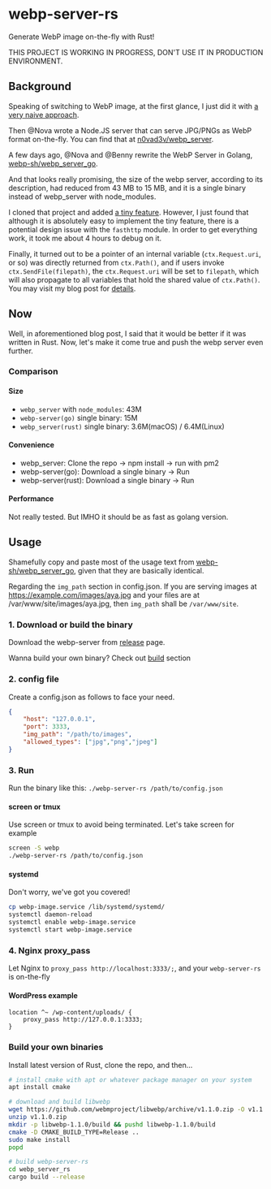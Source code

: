 # webp-server-rs
Generate WebP image on-the-fly with Rust!

THIS PROJECT IS WORKING IN PROGRESS, DON'T USE IT IN PRODUCTION ENVIRONMENT.

## Background

Speaking of switching to WebP image, at the first glance, I just did it with [a very naive approach](https://blog.0xbbc.com/2019/10/moving-to-webp-image-with-fallback-to-png/).

Then @Nova wrote a Node.JS server that can serve JPG/PNGs as WebP format on-the-fly. You can find that at [n0vad3v/webp_server](https://github.com/n0vad3v/webp_server).

A few days ago, @Nova and @Benny rewrite the WebP Server in Golang, [webp-sh/webp_server_go](https://github.com/webp-sh/webp_server_go). 

And that looks really promising, the size of the webp server, according to its description, had reduced from 43 MB to 15 MB, and it is a single binary instead of webp_server with node_modules.

I cloned that project and added [a tiny feature](https://github.com/webp-sh/webp_server_go/pull/2). However, I just found that although it is absolutely easy to implement the tiny feature, there is a potential design issue with the `fasthttp` module. In order to get everything work, it took me about 4 hours to debug on it.

Finally, it turned out to be a pointer of an internal variable (`ctx.Request.uri`, or so) was directly returned from `ctx.Path()`, and if users invoke `ctx.SendFile(filepath)`, the `ctx.Request.uri` will be set to `filepath`, which will also propagate to all variables that hold the shared value of `ctx.Path()`. You may visit my blog post for [details](https://blog.0xbbc.com/2020/02/note-about-encountered-memory-changes-for-no-reason-in-golang/).

## Now

Well, in aforementioned blog post, I said that it would be better if it was written in Rust. Now, let's make it come true and push the webp server even further.

### Comparison

#### Size

- `webp_server` with `node_modules`: 43M
- `webp-server(go)` single binary: 15M
- `webp_server(rust)` single binary: 3.6M(macOS) / 6.4M(Linux)

#### Convenience

- webp_server: Clone the repo -> npm install -> run with pm2
- webp-server(go): Download a single binary -> Run
- webp-server(rust): Download a single binary -> Run

#### Performance

Not really tested. But IMHO it should be as fast as golang version.

## Usage
Shamefully copy and paste most of the usage text from [webp-sh/webp_server_go](https://github.com/webp-sh/webp_server_go), given that they are basically identical.

Regarding the `img_path` section in config.json. If you are serving images at https://example.com/images/aya.jpg and your files are at /var/www/site/images/aya.jpg, then `img_path` shall be `/var/www/site`.

### 1. Download or build the binary

Download the webp-server from [release](https://github.com/BlueCocoa/webp-server-rs/releases) page.

Wanna build your own binary? Check out [build](#build-your-own-binaries) section

### 2. config file

Create a config.json as follows to face your need.

```json
{
    "host": "127.0.0.1",
    "port": 3333,
    "img_path": "/path/to/images",
    "allowed_types": ["jpg","png","jpeg"]
}
```

### 3. Run
Run the binary like this: `./webp-server-rs /path/to/config.json`

#### screen or tmux

Use screen or tmux to avoid being terminated. Let's take screen for example

```bash
screen -S webp
./webp-server-rs /path/to/config.json
```

#### systemd

Don't worry, we've got you covered!

```bash
cp webp-image.service /lib/systemd/systemd/
systemctl daemon-reload
systemctl enable webp-image.service
systemctl start webp-image.service
```

### 4. Nginx proxy_pass

Let Nginx to `proxy_pass http://localhost:3333/;`, and your `webp-server-rs` is on-the-fly

#### WordPress example

```
location ^~ /wp-content/uploads/ {
    proxy_pass http://127.0.0.1:3333;
}
```

### Build your own binaries
Install latest version of Rust, clone the repo, and then...

```bash
# install cmake with apt or whatever package manager on your system
apt install cmake

# download and build libwebp
wget https://github.com/webmproject/libwebp/archive/v1.1.0.zip -O v1.1.0.zip
unzip v1.1.0.zip
mkdir -p libwebp-1.1.0/build && pushd libwebp-1.1.0/build
cmake -D CMAKE_BUILD_TYPE=Release ..
sudo make install
popd

# build webp-server-rs
cd webp_server_rs
cargo build --release
```
